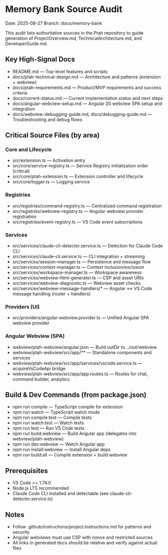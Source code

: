# Memory Bank Source Audit

Date: 2025-08-27
Branch: docs/memory-bank

This audit lists authoritative sources in the Ptah repository to guide generation of ProjectOverview.md, TechnicalArchitecture.md, and DeveloperGuide.md.

## Key High-Signal Docs

- README.md — Top-level features and scripts
- docs/ptah-technical-design.md — Architecture and patterns (extension + webview)
- docs/ptah-requirements.md — Product/MVP requirements and success criteria
- docs/current-status.md — Current implementation status and next steps
- docs/angular-webview-setup.md — Angular 20 webview SPA setup and integration
- docs/webview-debugging-guide.md, docs/debugging-guide.md — Troubleshooting and debug flows

## Critical Source Files (by area)

### Core and Lifecycle

- src/extension.ts — Activation entry
- src/core/service-registry.ts — Service Registry initialization order (critical)
- src/core/ptah-extension.ts — Extension controller and lifecycle
- src/core/logger.ts — Logging service

### Registries

- src/registries/command-registry.ts — Centralized command registration
- src/registries/webview-registry.ts — Angular webview provider registration
- src/registries/event-registry.ts — VS Code event subscriptions

### Services

- src/services/claude-cli-detector.service.ts — Detection for Claude Code CLI
- src/services/claude-cli.service.ts — CLI integration + streaming
- src/services/session-manager.ts — Persistence and message flow
- src/services/context-manager.ts — Context inclusion/exclusion
- src/services/workspace-manager.ts — Workspace awareness
- src/services/webview-html-generator.ts — CSP and asset URIs
- src/services/webview-diagnostic.ts — Webview asset checks
- src/services/webview-message-handlers/* — Angular ↔ VS Code message handling (router + handlers)

### Providers (UI)

- src/providers/angular-webview.provider.ts — Unified Angular SPA webview provider

### Angular Webview (SPA)

- webview/ptah-webview/angular.json — Build outDir to ../out/webview
- webview/ptah-webview/src/app/** — Standalone components and services
- webview/ptah-webview/src/app/services/vscode.service.ts — acquireVsCodeApi bridge
- webview/ptah-webview/src/app/app.routes.ts — Routes for chat, command builder, analytics

## Build & Dev Commands (from package.json)

- npm run compile — TypeScript compile for extension
- npm run watch — TypeScript watch mode
- npm run compile:test — Compile tests
- npm run watch:test — Watch tests
- npm run test — Run VS Code tests
- npm run build:webview — Build Angular app (delegates into webview/ptah-webview)
- npm run dev:webview — Watch Angular app
- npm run install:webview — Install Angular deps
- npm run build:all — Compile extension + build webview

## Prerequisites

- VS Code >= 1.74.0
- Node.js LTS recommended
- Claude Code CLI installed and detectable (see claude-cli-detector.service.ts)

## Notes

- Follow .github/instructions/project.instructions.md for patterns and security
- Angular webviews must use CSP with nonce and restricted sources
- All links in generated docs should be relative and verify against actual files
